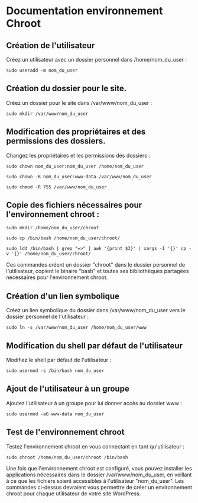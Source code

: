 # Documentation environnement Chroot

## Création de l'utilisateur
Créez un utilisateur avec un dossier personnel dans /home/nom_du_user :

````
sudo useradd -m nom_du_user
````
## Création du dossier pour le site.

Créez un dossier pour le site dans /var/www/nom_du_user :

````
sudo mkdir /var/www/nom_du_user
````
## Modification des propriétaires et des permissions des dossiers.

Changez les propriétaires et les permissions des dossiers :

````
sudo chown nom_du_user:nom_du_user /home/nom_du_user
````
````
sudo chown -R nom_du_user:www-data /var/www/nom_du_user
````
````
sudo chmod -R 755 /var/www/nom_du_user
````
## Copie des fichiers nécessaires pour l'environnement chroot :

````
sudo mkdir /home/nom_du_user/chroot
````
````
sudo cp /bin/bash /home/nom_du_user/chroot/
````
````
sudo ldd /bin/bash | grep "=>" | awk '{print $3}' | xargs -I '{}' cp -v '{}' /home/nom_du_user/chroot/
````
Ces commandes créent un dossier "chroot" dans le dossier personnel de l'utilisateur, copient le binaire "bash" et toutes ses bibliothèques partagées nécessaires pour l'environnement chroot.

## Création d'un lien symbolique

Créez un lien symbolique du dossier dans /var/www/nom_du_user vers le dossier personnel de l'utilisateur :

````
sudo ln -s /var/www/nom_du_user /home/nom_du_user/www
````
## Modification du shell par défaut de l'utilisateur

Modifiez le shell par défaut de l'utilisateur :

````
sudo usermod -s /bin/bash nom_du_user
````
## Ajout de l'utilisateur à un groupe

Ajoutez l'utilisateur à un groupe pour lui donner accès au dossier www :

````
sudo usermod -aG www-data nom_du_user
````
## Test de l'environnement chroot

Testez l'environnement chroot en vous connectant en tant qu'utilisateur :

````
sudo chroot /home/nom_du_user/chroot /bin/bash
````
Une fois que l'environnement chroot est configuré, vous pouvez installer les applications nécessaires dans le dossier /var/www/nom_du_user, en veillant à ce que les fichiers soient accessibles à l'utilisateur "nom_du_user". Les commandes ci-dessus devraient vous permettre de créer un environnement chroot pour chaque utilisateur de votre site WordPress.